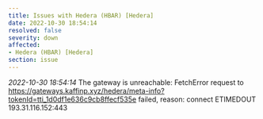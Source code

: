```yaml
---
title: Issues with Hedera (HBAR) [Hedera]
date: 2022-10-30 18:54:14
resolved: false
severity: down
affected:
- Hedera (HBAR) [Hedera]
section: issue
---
```


*2022-10-30 18:54:14* The gateway is unreachable: FetchError request to https://gateways.kaffinp.xyz/hedera/meta-info?tokenId=tti_1d0df1e636c9cb8ffecf535e failed, reason: connect ETIMEDOUT 193.31.116.152:443
